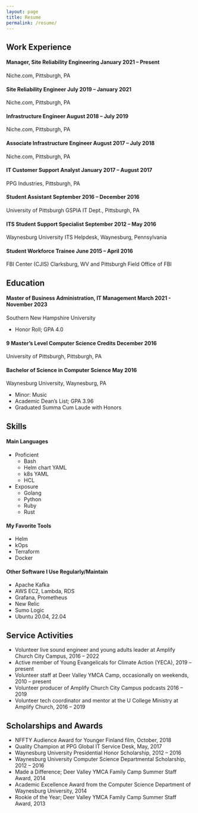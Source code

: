```yaml
---
layout: page
title: Resume
permalink: /resume/
---
```

## Work Experience

#### Manager, Site Reliability Engineering              January 2021 – Present
Niche.com, Pittsburgh, PA

#### Site Reliability Engineer                          July 2019 – January 2021
Niche.com, Pittsburgh, PA

#### Infrastructure Engineer                            August 2018 – July 2019
Niche.com, Pittsburgh, PA

#### Associate Infrastructure Engineer                  August 2017 – July 2018
Niche.com, Pittsburgh, PA

#### IT Customer Support Analyst                        January 2017 – August 2017
PPG Industries, Pittsburgh, PA

#### Student Assistant                                  September 2016 – December 2016
University of Pittsburgh GSPIA IT Dept., Pittsburgh, PA

#### ITS Student Support Specialist                     September 2012 – May 2016
Waynesburg University ITS Helpdesk, Waynesburg, Pennsylvania

#### Student Workforce Trainee                          June 2015 – April 2016
FBI Center (CJIS) Clarksburg, WV and Pittsburgh Field Office of FBI

## Education
#### Master of Business Administration, IT Management   March 2021 - November 2023
Southern New Hampshire University
- Honor Roll; GPA 4.0

#### 9 Master’s Level Computer Science Credits          December 2016
University of Pittsburgh, Pittsburgh, PA

#### Bachelor of Science in Computer Science            May 2016
Waynesburg University, Waynesburg, PA
- Minor: Music
- Academic Dean’s List; GPA 3.96
- Graduated Summa Cum Laude with Honors

## Skills
#### Main Languages
- Proficient
  - Bash
  - Helm chart YAML
  - k8s YAML
  - HCL
- Exposure
  - Golang
  - Python
  - Ruby
  - Rust

#### My Favorite Tools
- Helm
- kOps
- Terraform
- Docker

#### Other Software I Use Regularly/Maintain
- Apache Kafka
- AWS EC2, Lambda, RDS
- Grafana, Prometheus
- New Relic
- Sumo Logic
- Ubuntu 20.04, 22.04

## Service Activities
- Volunteer live sound engineer and young adults leader at Amplify
  Church City Campus, 2016 – 2022
- Active member of Young Evangelicals for Climate Action (YECA), 2019 –
  present
- Volunteer staff at Deer Valley YMCA Camp, occasionally on weekends,
  2010 – present
- Volunteer producer of Amplify Church City Campus podcasts 2016 – 2019
- Volunteer tech coordinator and mentor at the U College Ministry at
  Amplify Church, 2016 – 2019

## Scholarships and Awards
- NFFTY Audience Award for Younger Finland film, October, 2018
- Quality Champion at PPG Global IT Service Desk, May, 2017
- Waynesburg University Presidential Honor Scholarship, 2012 – 2016
- Waynesburg University Computer Science Departmental Scholarship, 2012
  – 2016
- Made a Difference; Deer Valley YMCA Family Camp Summer Staff Award,
  2014
- Academic Excellence Award from the Computer Science Department of
  Waynesburg University, 2014
- Rookie of the Year; Deer Valley YMCA Family Camp Summer Staff Award,
  2013

